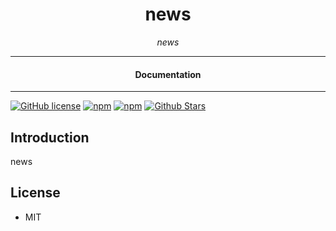 

<div align="center">  
  <h1>news</h1>
</div>

<div align="center">  
<i>news</i>
</div>

---

<div align="center">
<h4>Documentation</h4>
</div>

---

[![GitHub license](https://img.shields.io/badge/license-MIT-blue.svg)](https://github.com/nostrdata/news/blob/gh-pages/LICENSE)
[![npm](https://img.shields.io/npm/v/news)](https://npmjs.com/package/news)
[![npm](https://img.shields.io/npm/dw/news.svg)](https://npmjs.com/package/news)
[![Github Stars](https://img.shields.io/github/stars/nostrdata/news.svg)](https://github.com/nostrdata/news/)

## Introduction

news

## License

- MIT
